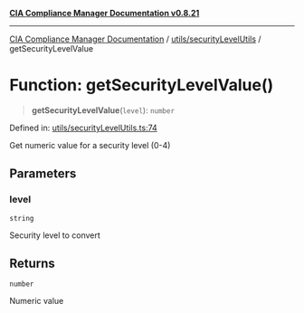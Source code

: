 [**CIA Compliance Manager Documentation v0.8.21**](../../../README.md)

***

[CIA Compliance Manager Documentation](../../../modules.md) / [utils/securityLevelUtils](../README.md) / getSecurityLevelValue

# Function: getSecurityLevelValue()

> **getSecurityLevelValue**(`level`): `number`

Defined in: [utils/securityLevelUtils.ts:74](https://github.com/Hack23/cia-compliance-manager/blob/689e67e40bb6afe811128d672a0d7dd5fcbdaea5/src/utils/securityLevelUtils.ts#L74)

Get numeric value for a security level (0-4)

## Parameters

### level

`string`

Security level to convert

## Returns

`number`

Numeric value
